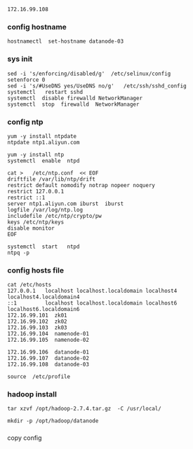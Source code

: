 ```
172.16.99.108
```


###  config hostname

```
hostnamectl  set-hostname datanode-03
```


### sys init

```
sed -i 's/enforcing/disabled/g'  /etc/selinux/config
setenforce 0
sed -i 's/#UseDNS yes/UseDNS no/g'   /etc/ssh/sshd_config
systemctl   restart sshd
systemctl  disable firewalld NetworkManager
systemctl  stop  firewalld  NetworkManager
```

### config ntp

```
yum -y install ntpdate
ntpdate ntp1.aliyun.com
```

```
yum -y install ntp
systemctl  enable  ntpd
```

```
cat >   /etc/ntp.conf  << EOF
driftfile /var/lib/ntp/drift
restrict default nomodify notrap nopeer noquery
restrict 127.0.0.1 
restrict ::1
server ntp1.aliyun.com iburst  iburst
logfile /var/log/ntp.log
includefile /etc/ntp/crypto/pw
keys /etc/ntp/keys
disable monitor
EOF
```

```
systemctl  start   ntpd
ntpq -p
```





###  config hosts file

```
cat /etc/hosts
127.0.0.1   localhost localhost.localdomain localhost4 localhost4.localdomain4
::1         localhost localhost.localdomain localhost6 localhost6.localdomain6
172.16.99.101  zk01
172.16.99.102  zk02
172.16.99.103  zk03
172.16.99.104  namenode-01
172.16.99.105  namenode-02

172.16.99.106  datanode-01
172.16.99.107  datanode-02
172.16.99.108  datanode-03
```

```
source  /etc/profile
```

### hadoop install

```
tar xzvf /opt/hadoop-2.7.4.tar.gz  -C /usr/local/
```


```
mkdir -p /opt/hadoop/datanode
```
### 
copy config




